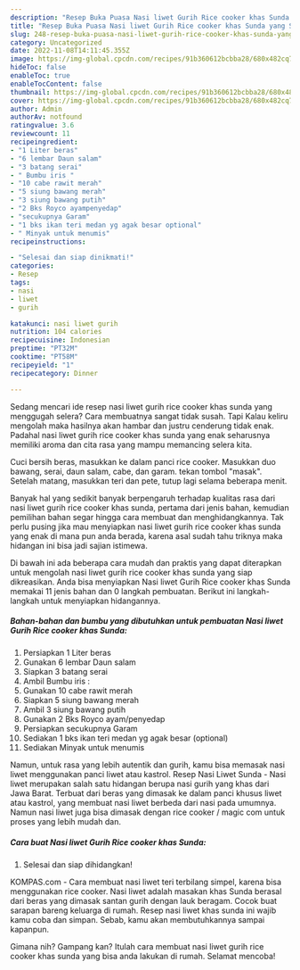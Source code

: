 ```yaml
---
description: "Resep Buka Puasa Nasi liwet Gurih Rice cooker khas Sunda yang Sempurna"
title: "Resep Buka Puasa Nasi liwet Gurih Rice cooker khas Sunda yang Sempurna"
slug: 248-resep-buka-puasa-nasi-liwet-gurih-rice-cooker-khas-sunda-yang-sempurna
category: Uncategorized
date: 2022-11-08T14:11:45.355Z
image: https://img-global.cpcdn.com/recipes/91b360612bcbba28/680x482cq70/nasi-liwet-gurih-rice-cooker-khas-sunda-foto-resep-utama.jpg
hideToc: false
enableToc: true
enableTocContent: false
thumbnail: https://img-global.cpcdn.com/recipes/91b360612bcbba28/680x482cq70/nasi-liwet-gurih-rice-cooker-khas-sunda-foto-resep-utama.jpg
cover: https://img-global.cpcdn.com/recipes/91b360612bcbba28/680x482cq70/nasi-liwet-gurih-rice-cooker-khas-sunda-foto-resep-utama.jpg
author: Admin
authorAv: notfound
ratingvalue: 3.6
reviewcount: 11
recipeingredient:
- "1 Liter beras"
- "6 lembar Daun salam"
- "3 batang serai"
- " Bumbu iris "
- "10 cabe rawit merah"
- "5 siung bawang merah"
- "3 siung bawang putih"
- "2 Bks Royco ayampenyedap"
- "secukupnya Garam"
- "1 bks ikan teri medan yg agak besar optional"
- " Minyak untuk menumis"
recipeinstructions:

- "Selesai dan siap dinikmati!"
categories:
- Resep
tags:
- nasi
- liwet
- gurih

katakunci: nasi liwet gurih 
nutrition: 104 calories
recipecuisine: Indonesian
preptime: "PT32M"
cooktime: "PT58M"
recipeyield: "1"
recipecategory: Dinner

---
```



Sedang mencari ide resep nasi liwet gurih rice cooker khas sunda yang menggugah selera? Cara membuatnya sangat tidak susah. Tapi Kalau keliru mengolah maka hasilnya akan hambar dan justru cenderung tidak enak. Padahal nasi liwet gurih rice cooker khas sunda yang enak seharusnya memiliki aroma dan cita rasa yang mampu memancing selera kita.


Cuci bersih beras, masukkan ke dalam panci rice cooker. Masukkan duo bawang, serai, daun salam, cabe, dan garam. tekan tombol &#34;masak&#34;. Setelah matang, masukkan teri dan pete, tutup lagi selama beberapa menit.

Banyak hal yang sedikit banyak berpengaruh terhadap kualitas rasa dari nasi liwet gurih rice cooker khas sunda, pertama dari jenis bahan, kemudian pemilihan bahan segar hingga cara membuat dan menghidangkannya. Tak perlu pusing jika mau menyiapkan nasi liwet gurih rice cooker khas sunda yang enak di mana pun anda berada, karena asal sudah tahu triknya maka hidangan ini bisa jadi sajian istimewa.


Di bawah ini ada beberapa cara mudah dan praktis yang dapat diterapkan untuk mengolah nasi liwet gurih rice cooker khas sunda yang siap dikreasikan. Anda bisa menyiapkan Nasi liwet Gurih Rice cooker khas Sunda memakai 11 jenis bahan dan 0 langkah pembuatan. Berikut ini langkah-langkah untuk menyiapkan hidangannya.

<!--inarticleads1-->

##### Bahan-bahan dan bumbu yang dibutuhkan untuk pembuatan Nasi liwet Gurih Rice cooker khas Sunda:

1. Persiapkan 1 Liter beras
1. Gunakan 6 lembar Daun salam
1. Siapkan 3 batang serai
1. Ambil  Bumbu iris :
1. Gunakan 10 cabe rawit merah
1. Siapkan 5 siung bawang merah
1. Ambil 3 siung bawang putih
1. Gunakan 2 Bks Royco ayam/penyedap
1. Persiapkan secukupnya Garam
1. Sediakan 1 bks ikan teri medan yg agak besar (optional)
1. Sediakan  Minyak untuk menumis


Namun, untuk rasa yang lebih autentik dan gurih, kamu bisa memasak nasi liwet menggunakan panci liwet atau kastrol. Resep Nasi Liwet Sunda - Nasi liwet merupakan salah satu hidangan berupa nasi gurih yang khas dari Jawa Barat. Terbuat dari beras yang dimasak ke dalam panci khusus liwet atau kastrol, yang membuat nasi liwet berbeda dari nasi pada umumnya. Namun nasi liwet juga bisa dimasak dengan rice cooker / magic com untuk proses yang lebih mudah dan. 

<!--inarticleads2-->

##### Cara buat Nasi liwet Gurih Rice cooker khas Sunda:


1. Selesai dan siap dihidangkan!

KOMPAS.com - Cara membuat nasi liwet teri terbilang simpel, karena bisa menggunakan rice cooker. Nasi liwet adalah masakan khas Sunda berasal dari beras yang dimasak santan gurih dengan lauk beragam. Cocok buat sarapan bareng keluarga di rumah. Resep nasi liwet khas sunda ini wajib kamu coba dan simpan. Sebab, kamu akan membutuhkannya sampai kapanpun. 

Gimana nih? Gampang kan? Itulah cara membuat nasi liwet gurih rice cooker khas sunda yang bisa anda lakukan di rumah. Selamat mencoba!
